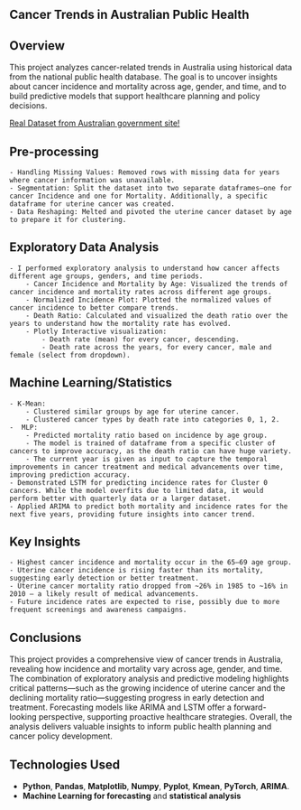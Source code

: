 ## **Cancer Trends in Australian Public Health**


## **Overview**
This project analyzes cancer-related trends in Australia using historical data from the national public health database. The goal is to uncover insights about cancer incidence and mortality across age, gender, and time, and to build predictive models that support healthcare planning and policy decisions.

[Real Dataset from Australian government site!]([https://www.esempio.com](https://data.gov.au/dataset/ds-dga-05696f6f-6ff5-42a2-904f-af5e4d1f56f8/details?q=cancer))


## **Pre-processing**
    - Handling Missing Values: Removed rows with missing data for years where cancer information was unavailable.
    - Segmentation: Split the dataset into two separate dataframes—one for cancer Incidence and one for Mortality. Additionally, a specific dataframe for uterine cancer was created.
    - Data Reshaping: Melted and pivoted the uterine cancer dataset by age to prepare it for clustering.

## **Exploratory Data Analysis**
    - I performed exploratory analysis to understand how cancer affects different age groups, genders, and time periods.
        - Cancer Incidence and Mortality by Age: Visualized the trends of cancer incidence and mortality rates across different age groups.
        - Normalized Incidence Plot: Plotted the normalized values of cancer incidence to better compare trends.
        - Death Ratio: Calculated and visualized the death ratio over the years to understand how the mortality rate has evolved.
        - Plotly Interactive visualization:
            - Death rate (mean) for every cancer, descending.
            - Death rate across the years, for every cancer, male and female (select from dropdown).

## **Machine Learning/Statistics**
    - K-Mean:
        - Clustered similar groups by age for uterine cancer.
        - Clustered cancer types by death rate into categories 0, 1, 2. 
    -  MLP:
        - Predicted mortality ratio based on incidence by age group.
        - The model is trained of dataframe from a specific cluster of cancers to improve accuracy, as the death ratio can have huge variety. 
        - The current year is given as input to capture the temporal improvements in cancer treatment and medical advancements over time, improving prediction accuracy.
    - Demonstrated LSTM for predicting incidence rates for Cluster 0 cancers. While the model overfits due to limited data, it would perform better with quarterly data or a larger dataset.
    - Applied ARIMA to predict both mortality and incidence rates for the next five years, providing future insights into cancer trend.

## **Key Insights** 
    - Highest cancer incidence and mortality occur in the 65–69 age group.
    - Uterine cancer incidence is rising faster than its mortality, suggesting early detection or better treatment.
    - Uterine cancer mortality ratio dropped from ~26% in 1985 to ~16% in 2010 — a likely result of medical advancements.
    - Future incidence rates are expected to rise, possibly due to more frequent screenings and awareness campaigns.

## **Conclusions**
This project provides a comprehensive view of cancer trends in Australia, revealing how incidence and mortality vary across age, gender, and time. The combination of exploratory analysis and predictive modeling highlights critical patterns—such as the growing incidence of uterine cancer and the declining mortality ratio—suggesting progress in early detection and treatment. Forecasting models like ARIMA and LSTM offer a forward-looking perspective, supporting proactive healthcare strategies. Overall, the analysis delivers valuable insights to inform public health planning and cancer policy development.



## **Technologies Used**
- **Python**, **Pandas**, **Matplotlib**, **Numpy**, **Pyplot**, **Kmean**, **PyTorch**, **ARIMA**.
 - **Machine Learning for forecasting** and **statistical analysis**
